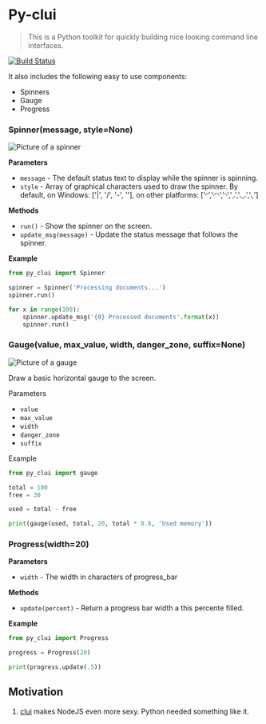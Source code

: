 # Py-clui
> This is a Python toolkit for quickly building nice looking command line interfaces.

[![Build Status](https://travis-ci.org/hmleal/py-clui.svg?branch=master)](https://travis-ci.org/hmleal/py-clui)

It also includes the following easy to use components:

* Spinners
* Gauge
* Progress

### Spinner(message, style=None)

![Picture of a spinner](https://raw.githubusercontent.com/hmleal/py-clui/master/docs/spinner.gif)

__Parameters__

* `message` - The default status text to display while the spinner is spinning.
* `style` - Array of graphical characters used to draw the spinner. By default,
  on Windows: ['|', '/', '-', '\'], on other platforms: ['◜','◠','◝','◞','◡','◟']

__Methods__

* `run()` - Show the spinner on the screen.
* `update_msg(message)` - Update the status message that follows the spinner.

__Example__

```python
from py_clui import Spinner

spinner = Spinner('Processing documents...')
spinner.run()

for x in range(100):
    spinner.update_msg('{0} Processed documents'.format(x))
    spinner.run()
```

### Gauge(value, max_value, width, danger_zone, suffix=None)

![Picture of a gauge](https://raw.githubusercontent.com/hmleal/py-clui/master/docs/gauge.png)

Draw a basic horizontal gauge to the screen.

Parameters

* `value`
* `max_value`
* `width`
* `danger_zone`
* `suffix`

Example

```python
from py_clui import gauge

total = 100
free = 30

used = total - free

print(gauge(used, total, 20, total * 0.8, 'Used memory'))
```

### Progress(width=20)

__Parameters__

* `width` - The width in characters of progress_bar

__Methods__

* `update(percent)` - Return a progress bar width a this percente filled.

__Example__

```python
from py_clui import Progress

progress = Progress(20)

print(progress.update(.5))
```

## Motivation
  1. [clui](https://github.com/nathanpeck/clui) makes NodeJS even more sexy. Python needed something like it.
